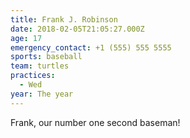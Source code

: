 ```yaml
---
title: Frank J. Robinson
date: 2018-02-05T21:05:27.000Z
age: 17
emergency_contact: +1 (555) 555 5555
sports: baseball
team: turtles
practices:
  - Wed
year: The year
---
```


Frank, our number one second baseman!

